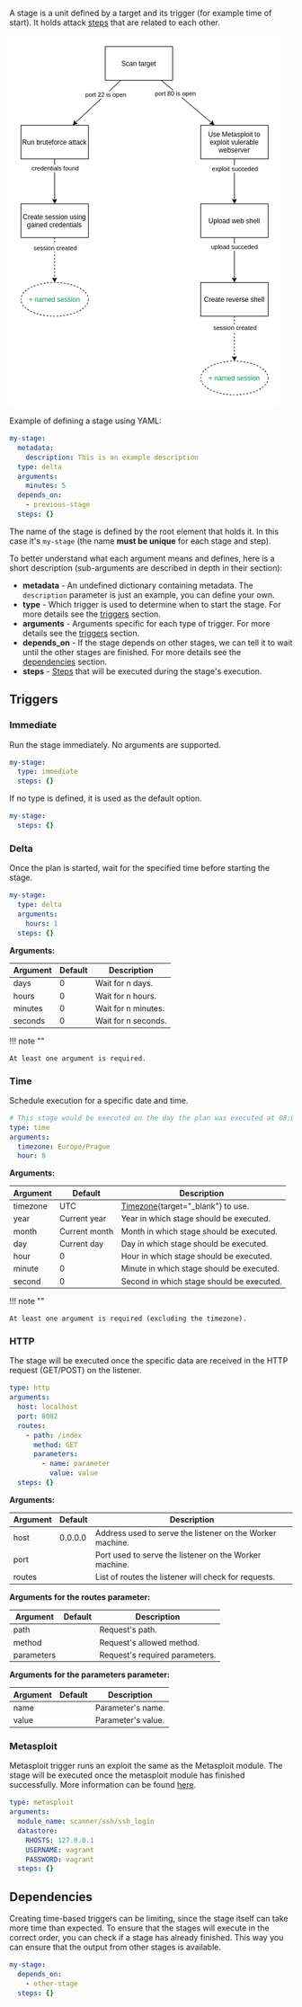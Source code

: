 A stage is a unit defined by a target and its trigger (for example time of start). It holds attack [steps](step.md) that are related to each other.

![](../images/design-stage.png)

Example of defining a stage using YAML:
```yaml
my-stage:
  metadata:
    description: This is an example description
  type: delta
  arguments:
    minutes: 5
  depends_on:
    - previous-stage
  steps: {}

```

The name of the stage is defined by the root element that holds it. In this case it's `my-stage` (the name **must be unique** for each stage and step).

To better understand what each argument means and defines, here is a short description (sub-arguments are described in depth in their section):

- **metadata** - An undefined dictionary containing metadata. The `description` parameter is just an example, you can define your own.
- **type** - Which trigger is used to determine when to start the stage. For more details see the [triggers](#triggers) section.
- **arguments** - Arguments specific for each type of trigger. For more details see the [triggers](#triggers) section.
- **depends_on** - If the stage depends on other stages, we can tell it to wait until the other stages are finished. For more details see the [dependencies](#dependencies) section.
- **steps** - [Steps](step.md) that will be executed during the stage's execution.

## Triggers

### Immediate
Run the stage immediately. No arguments are supported.
```yaml
my-stage:
  type: immediate
  steps: {}

```

If no type is defined, it is used as the default option.
```yaml
my-stage:
  steps: {}

```

### Delta
Once the plan is started, wait for the specified time before starting the stage.
```yaml
my-stage:
  type: delta
  arguments:
    hours: 1
  steps: {}

```

**Arguments:**

| Argument | Default | Description         |
|----------|---------|---------------------|
| days     | 0       | Wait for n days.    |
| hours    | 0       | Wait for n hours.   |
| minutes  | 0       | Wait for n minutes. |
| seconds  | 0       | Wait for n seconds. |

!!! note ""

    At least one argument is required.

### Time
Schedule execution for a specific date and time.
```yaml
# This stage would be executed on the day the plan was executed at 08:00:00 in Europe/Prague timezone
type: time
arguments:
  timezone: Europe/Prague
  hour: 8

```

**Arguments:**

| Argument | Default       | Description                                                                                       |
|----------|---------------|---------------------------------------------------------------------------------------------------|
| timezone | UTC           | [Timezone](https://en.wikipedia.org/wiki/List_of_tz_database_time_zones){target="_blank"} to use. |
| year     | Current year  | Year in which stage should be executed.                                                           |
| month    | Current month | Month in which stage should be executed.                                                          |
| day      | Current day   | Day in which stage should be executed.                                                            |
| hour     | 0             | Hour in which stage should be executed.                                                           |
| minute   | 0             | Minute in which stage should be executed.                                                         |
| second   | 0             | Second in which stage should be executed.                                                         |

!!! note ""

    At least one argument is required (excluding the timezone).

### HTTP
The stage will be executed once the specific data are received in the HTTP request (GET/POST) on the listener.
```yaml
type: http
arguments:
  host: localhost
  port: 8082
  routes:
    - path: /index
      method: GET
      parameters:
        - name: parameter
          value: value
  steps: {}

```

**Arguments:**

| Argument | Default | Description                                               |
|----------|---------|-----------------------------------------------------------|
| host     | 0.0.0.0 | Address used to serve the listener on the Worker machine. |
| port     |         | Port used to serve the listener on the Worker machine.    |
| routes   |         | List of routes the listener will check for requests.      |

**Arguments for the routes parameter:**

| Argument   | Default | Description                    |
|------------|---------|--------------------------------|
| path       |         | Request's path.                |
| method     |         | Request's allowed method.      |
| parameters |         | Request's required parameters. |


**Arguments for the parameters parameter:**

| Argument | Default | Description        |
|----------|---------|--------------------|
| name     |         | Parameter's name.  |
| value    |         | Parameter's value. |

### Metasploit
Metasploit trigger runs an exploit the same as the Metasploit module.
The stage will be executed once the metasploit module has finished successfully. More information can be found [here](../modules/list/metasploit.md).
```yaml
type: metasploit
arguments:
  module_name: scanner/ssh/ssh_login
  datastore:
    RHOSTS: 127.0.0.1
    USERNAME: vagrant
    PASSWORD: vagrant
  steps: {}

```

## Dependencies
Creating time-based triggers can be limiting, since the stage itself can take more time than expected. To ensure that the stages will execute in the correct order, you can check if a stage has already finished. This way you can ensure that the output from other stages is available.

```yaml
my-stage:
  depends_on:
    - other-stage
  steps: {}

```
